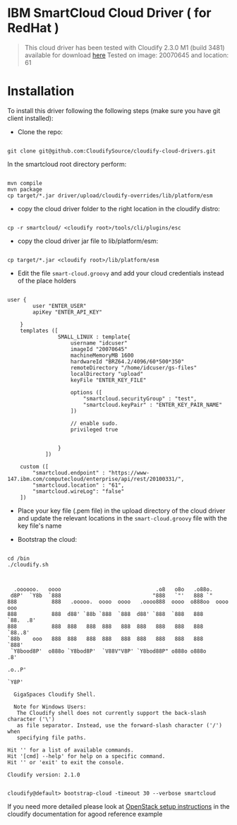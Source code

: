 # IBM SmartCloud Cloud Driver ( for RedHat ) 

> This cloud driver has been tested with Cloudify 2.3.0 M1 (build 3481) available for download [here](http://repository.cloudifysource.org/org/cloudifysource/2.3.0-M1/gigaspaces-cloudify-2.3.0-m1-b3481.zip)
> Tested on image: 20070645 and location: 61

# Installation 

To install this driver following the following steps (make sure you have git client installed): 

* Clone the repo: 
<pre><code>
git clone git@github.com:CloudifySource/cloudify-cloud-drivers.git
</code></pre>

In the smartcloud root directory perform:
<pre><code>
mvn compile
mvn package
cp target/*.jar driver/upload/cloudify-overrides/lib/platform/esm
</code></pre>

* copy the cloud driver folder to the right location in the cloudify distro: 
<pre><code>
cp -r smartcloud/ &lt;cloudify root>/tools/cli/plugins/esc
</code></pre>

* copy the cloud driver jar file to lib/platform/esm: 
<pre><code>
cp target/*.jar &lt;cloudify root>/lib/platform/esm
</code></pre>


* Edit the file `smart-cloud.groovy` and add your cloud credentials instead of the place holders
<pre><code>
user {
		user "ENTER_USER"
		apiKey "ENTER_API_KEY"
		
	}
	templates ([
				SMALL_LINUX : template{
					username "idcuser"
					imageId "20070645"
					machineMemoryMB 1600
					hardwareId "BRZ64.2/4096/60*500*350"
					remoteDirectory "/home/idcuser/gs-files"
					localDirectory "upload"
					keyFile "ENTER_KEY_FILE"
					
					options ([
						"smartcloud.securityGroup" : "test",
						"smartcloud.keyPair" : "ENTER_KEY_PAIR_NAME"
					])
					
					// enable sudo.
					privileged true

					
				}
			])
			
	custom ([
		"smartcloud.endpoint" : "https://www-147.ibm.com/computecloud/enterprise/api/rest/20100331/",
		"smartcloud.location" : "61",
		"smartcloud.wireLog": "false"
	])
</code></pre>

* Place your key file (.pem file) in the upload directory of the cloud driver and update the relevant locations in the `smart-cloud.groovy` file with the key file's name

* Bootstrap the cloud: 
<pre><code>
cd <cloudify root>/bin
./cloudify.sh
</code></pre>

<pre><code>

  .oooooo.   oooo                              .o8   o8o   .o88o.             
 d8P'  `Y8b  `888                             "888   `"'   888 `"             
888           888   .ooooo.  oooo  oooo   .oooo888  oooo  o888oo  oooo    ooo 
888           888  d88' `88b `888  `888  d88' `888  `888   888     `88.  .8'  
888           888  888   888  888   888  888   888   888   888      `88..8'   
`88b    ooo   888  888   888  888   888  888   888   888   888       `888'    
 `Y8bood8P'  o888o `Y8bod8P'  `V88V"V8P' `Y8bod88P" o888o o888o       .8'     
                                                                  .o..P'      
                                                                  `Y8P'

  GigaSpaces Cloudify Shell.  

  Note for Windows Users:
   The Cloudify shell does not currently support the back-slash character ('\')
   as file separator. Instead, use the forward-slash character ('/') when
   specifying file paths.

Hit '<tab>' for a list of available commands.
Hit '[cmd] --help' for help on a specific command.
Hit '<ctrl-d>' or 'exit' to exit the console.

Cloudify version: 2.1.0


cloudify@default> bootstrap-cloud -timeout 30 --verbose smartcloud
</code></pre>

If you need more detailed please look at [OpenStack setup instructions](http://www.cloudifysource.org/guide/setup/configuring_openstack) in the cloudify documentation for agood reference example

